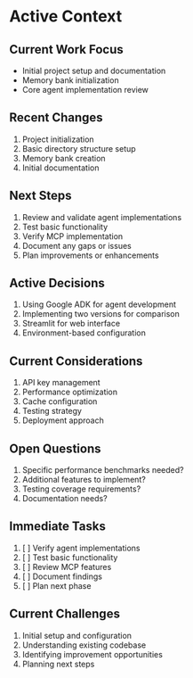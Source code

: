 # Active Context

## Current Work Focus
- Initial project setup and documentation
- Memory bank initialization
- Core agent implementation review

## Recent Changes
1. Project initialization
2. Basic directory structure setup
3. Memory bank creation
4. Initial documentation

## Next Steps
1. Review and validate agent implementations
2. Test basic functionality
3. Verify MCP implementation
4. Document any gaps or issues
5. Plan improvements or enhancements

## Active Decisions
1. Using Google ADK for agent development
2. Implementing two versions for comparison
3. Streamlit for web interface
4. Environment-based configuration

## Current Considerations
1. API key management
2. Performance optimization
3. Cache configuration
4. Testing strategy
5. Deployment approach

## Open Questions
1. Specific performance benchmarks needed?
2. Additional features to implement?
3. Testing coverage requirements?
4. Documentation needs?

## Immediate Tasks
1. [ ] Verify agent implementations
2. [ ] Test basic functionality
3. [ ] Review MCP features
4. [ ] Document findings
5. [ ] Plan next phase

## Current Challenges
1. Initial setup and configuration
2. Understanding existing codebase
3. Identifying improvement opportunities
4. Planning next steps 